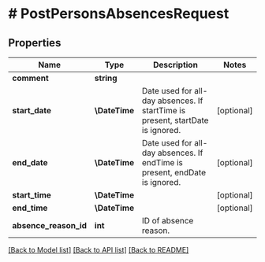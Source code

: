 # # PostPersonsAbsencesRequest

## Properties

Name | Type | Description | Notes
------------ | ------------- | ------------- | -------------
**comment** | **string** |  |
**start_date** | **\DateTime** | Date used for all-day absences. If startTime is present, startDate is ignored. | [optional]
**end_date** | **\DateTime** | Date used for all-day absences. If endTime is present, endDate is ignored. | [optional]
**start_time** | **\DateTime** |  | [optional]
**end_time** | **\DateTime** |  | [optional]
**absence_reason_id** | **int** | ID of absence reason. |

[[Back to Model list]](../../README.md#models) [[Back to API list]](../../README.md#endpoints) [[Back to README]](../../README.md)

